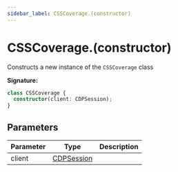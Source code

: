```yaml
---
sidebar_label: CSSCoverage.(constructor)
---
```


# CSSCoverage.(constructor)

Constructs a new instance of the `CSSCoverage` class

**Signature:**

```typescript
class CSSCoverage {
  constructor(client: CDPSession);
}
```

## Parameters

| Parameter | Type                                    | Description |
| --------- | --------------------------------------- | ----------- |
| client    | [CDPSession](./puppeteer.cdpsession.md) |             |
